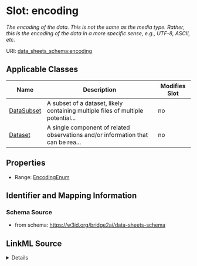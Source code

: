 

# Slot: encoding


_The encoding of the data. This is not the same as the media type. Rather, this is the encoding of the data in a more specific sense, e.g., UTF-8, ASCII, etc._



URI: [data_sheets_schema:encoding](https://w3id.org/bridge2ai/data-sheets-schema/encoding)



<!-- no inheritance hierarchy -->





## Applicable Classes

| Name | Description | Modifies Slot |
| --- | --- | --- |
| [DataSubset](DataSubset.md) | A subset of a dataset, likely containing multiple files of multiple potential... |  no  |
| [Dataset](Dataset.md) | A single component of related observations and/or information that can be rea... |  no  |







## Properties

* Range: [EncodingEnum](EncodingEnum.md)





## Identifier and Mapping Information







### Schema Source


* from schema: https://w3id.org/bridge2ai/data-sheets-schema




## LinkML Source

<details>
```yaml
name: encoding
description: The encoding of the data. This is not the same as the media type. Rather,
  this is the encoding of the data in a more specific sense, e.g., UTF-8, ASCII, etc.
from_schema: https://w3id.org/bridge2ai/data-sheets-schema
rank: 1000
alias: encoding
domain_of:
- Dataset
range: EncodingEnum

```
</details>